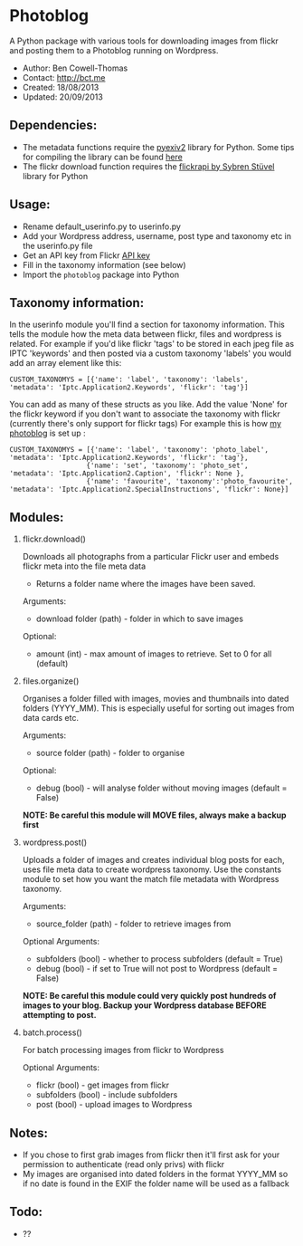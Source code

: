 Photoblog
=========

A Python package with various tools for downloading images from flickr and posting them to a Photoblog running on Wordpress.

- Author: Ben Cowell-Thomas
- Contact: http://bct.me
- Created: 18/08/2013
- Updated: 20/09/2013

Dependencies:
-------------
- The metadata functions require the [pyexiv2](http://tilloy.net/dev/pyexiv2/)  library for Python. Some tips for compiling the library can be found [here](http://bct.me/tutorials/using-python-to-migrate-from-flickr-to-wordpress/#pyexiv2)
- The flickr download function requires the [flickrapi by Sybren Stüvel](http://stuvel.eu/flickrapi) library for Python

Usage:
------
- Rename default_userinfo.py to userinfo.py
- Add your Wordpress address, username, post type and taxonomy etc in the userinfo.py file
- Get an API key from Flickr [API key](http://www.flickr.com/services/api/misc.api_keys.html)
- Fill in the taxonomy information (see below)
- Import the `photoblog` package into Python

Taxonomy information:
---------------------
In the userinfo module you'll find a section for taxonomy information. This tells the module how the meta data between flickr, files and wordpress is related.
For example if you'd like flickr 'tags' to be stored in each jpeg file as IPTC 'keywords' and then posted via a custom taxonomy 'labels' you would add an array element like this:

    CUSTOM_TAXONOMYS = [{'name': 'label', 'taxonomy': 'labels', 'metadata': 'Iptc.Application2.Keywords', 'flickr': 'tag'}]

You can add as many of these structs as you like. Add the value 'None' for the flickr keyword if you don't want to associate the taxonomy with flickr (currently there's only support for flickr tags)
For example this is how [my photoblog](http://bct.me/photography/) is set up :

    CUSTOM_TAXONOMYS = [{'name': 'label', 'taxonomy': 'photo_label', 'metadata': 'Iptc.Application2.Keywords', 'flickr': 'tag'},
                       {'name': 'set', 'taxonomy': 'photo_set', 'metadata': 'Iptc.Application2.Caption', 'flickr': None },
                       {'name': 'favourite', 'taxonomy':'photo_favourite', 'metadata': 'Iptc.Application2.SpecialInstructions', 'flickr': None}]

Modules:
--------
1. flickr.download() 

	Downloads all photographs from a particular Flickr user and embeds flickr meta into the file meta data
	
	- Returns a folder name where the images have been saved.
	
	Arguments:
	- download folder (path) - folder in which to save images
	
	Optional:
	- amount (int) - max amount of images to retrieve. Set to 0 for all (default)

2. files.organize()

	Organises a folder filled with images, movies and thumbnails into dated folders (YYYY_MM). 
	This is especially useful for sorting out images from data cards etc.
	
	Arguments:
	- source folder (path) - folder to organise
	
	Optional:
	- debug (bool) - will analyse folder without moving images (default = False)
	
	**NOTE: Be careful this module will MOVE files, always make a backup first**

3. wordpress.post()

	Uploads a folder of images and creates individual blog posts for each, uses file meta data to create wordpress taxonomy.
	Use the constants module to set how you want the match file metadata with Wordpress taxonomy.
	
	Arguments:
	- source_folder (path) - folder to retrieve images from
	
	Optional Arguments:
	- subfolders (bool) - whether to process subfolders (default = True)
	- debug (bool) - if set to True will not post to Wordpress (default = False)
	
	**NOTE: Be careful this module could very quickly post hundreds of images to your blog. 
	Backup your Wordpress database BEFORE attempting to post.**

4. batch.process()

	For batch processing images from flickr to Wordpress
	
	Optional Arguments:
	- flickr (bool) - get images from flickr
	- subfolders (bool) - include subfolders
	- post (bool) - upload images to Wordpress

Notes:
------
- If you chose to first grab images from flickr then it'll first ask for your permission to authenticate (read only privs) with flickr
- My images are organised into dated folders in the format YYYY_MM so if no date is found in the EXIF the folder name will be used as a fallback

Todo:
-----
- ??

